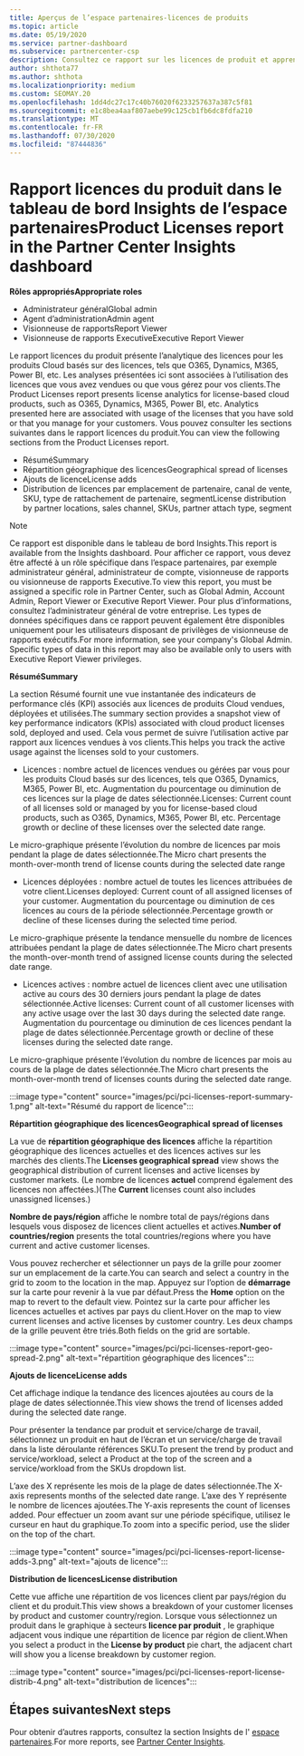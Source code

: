 ```yaml
---
title: Aperçus de l’espace partenaires-licences de produits
ms.topic: article
ms.date: 05/19/2020
ms.service: partner-dashboard
ms.subservice: partnercenter-csp
description: Consultez ce rapport sur les licences de produit et apprenez à améliorer les produits Cloud sous licence que vous vendez ou gérez pour vos clients.
author: shthota77
ms.author: shthota
ms.localizationpriority: medium
ms.custom: SEOMAY.20
ms.openlocfilehash: 1dd4dc27c17c40b76020f6233257637a387c5f81
ms.sourcegitcommit: e1c8bea4aaf807aebe99c125cb1fb6dc8fdfa210
ms.translationtype: MT
ms.contentlocale: fr-FR
ms.lasthandoff: 07/30/2020
ms.locfileid: "87444836"
---
```

# <a name="product-licenses-report-in-the-partner-center-insights-dashboard"></a><span data-ttu-id="6b096-103">Rapport licences du produit dans le tableau de bord Insights de l’espace partenaires</span><span class="sxs-lookup"><span data-stu-id="6b096-103">Product Licenses report in the Partner Center Insights dashboard</span></span>

<span data-ttu-id="6b096-104">**Rôles appropriés**</span><span class="sxs-lookup"><span data-stu-id="6b096-104">**Appropriate roles**</span></span>
- <span data-ttu-id="6b096-105">Administrateur général</span><span class="sxs-lookup"><span data-stu-id="6b096-105">Global admin</span></span>
- <span data-ttu-id="6b096-106">Agent d’administration</span><span class="sxs-lookup"><span data-stu-id="6b096-106">Admin agent</span></span>
- <span data-ttu-id="6b096-107">Visionneuse de rapports</span><span class="sxs-lookup"><span data-stu-id="6b096-107">Report Viewer</span></span>
- <span data-ttu-id="6b096-108">Visionneuse de rapports Executive</span><span class="sxs-lookup"><span data-stu-id="6b096-108">Executive Report Viewer</span></span>

<span data-ttu-id="6b096-109">Le rapport licences du produit présente l’analytique des licences pour les produits Cloud basés sur des licences, tels que O365, Dynamics, M365, Power BI, etc. Les analyses présentées ici sont associées à l’utilisation des licences que vous avez vendues ou que vous gérez pour vos clients.</span><span class="sxs-lookup"><span data-stu-id="6b096-109">The Product Licenses report presents license analytics for license-based cloud products, such as O365, Dynamics, M365, Power BI, etc. Analytics presented here are associated with usage of the licenses that you have sold or that you manage for your customers.</span></span> <span data-ttu-id="6b096-110">Vous pouvez consulter les sections suivantes dans le rapport licences du produit.</span><span class="sxs-lookup"><span data-stu-id="6b096-110">You can view the following sections from the Product Licenses report.</span></span>

- <span data-ttu-id="6b096-111">Résumé</span><span class="sxs-lookup"><span data-stu-id="6b096-111">Summary</span></span>
- <span data-ttu-id="6b096-112">Répartition géographique des licences</span><span class="sxs-lookup"><span data-stu-id="6b096-112">Geographical spread of licenses</span></span>
- <span data-ttu-id="6b096-113">Ajouts de licence</span><span class="sxs-lookup"><span data-stu-id="6b096-113">License adds</span></span>
- <span data-ttu-id="6b096-114">Distribution de licences par emplacement de partenaire, canal de vente, SKU, type de rattachement de partenaire, segment</span><span class="sxs-lookup"><span data-stu-id="6b096-114">License distribution by partner locations, sales channel, SKUs, partner attach type, segment</span></span>

 > [!NOTE]
 > <span data-ttu-id="6b096-115">Ce rapport est disponible dans le tableau de bord Insights.</span><span class="sxs-lookup"><span data-stu-id="6b096-115">This report is available from the Insights dashboard.</span></span> <span data-ttu-id="6b096-116">Pour afficher ce rapport, vous devez être affecté à un rôle spécifique dans l’espace partenaires, par exemple administrateur général, administrateur de compte, visionneuse de rapports ou visionneuse de rapports Executive.</span><span class="sxs-lookup"><span data-stu-id="6b096-116">To view this report, you must be assigned a specific role in Partner Center, such as Global Admin, Account Admin, Report Viewer or Executive Report Viewer.</span></span> <span data-ttu-id="6b096-117">Pour plus d’informations, consultez l’administrateur général de votre entreprise. Les types de données spécifiques dans ce rapport peuvent également être disponibles uniquement pour les utilisateurs disposant de privilèges de visionneuse de rapports exécutifs.</span><span class="sxs-lookup"><span data-stu-id="6b096-117">For more information, see your company's Global Admin. Specific types of data in this report may also be available only to users with Executive Report Viewer privileges.</span></span>

<span data-ttu-id="6b096-118">**Résumé**</span><span class="sxs-lookup"><span data-stu-id="6b096-118">**Summary**</span></span>

<span data-ttu-id="6b096-119">La section Résumé fournit une vue instantanée des indicateurs de performance clés (KPI) associés aux licences de produits Cloud vendues, déployées et utilisées.</span><span class="sxs-lookup"><span data-stu-id="6b096-119">The summary section provides a snapshot view of key performance indicators (KPIs) associated with cloud product licenses sold, deployed and used.</span></span> <span data-ttu-id="6b096-120">Cela vous permet de suivre l’utilisation active par rapport aux licences vendues à vos clients.</span><span class="sxs-lookup"><span data-stu-id="6b096-120">This helps you track the active usage against the licenses sold to your customers.</span></span>

- <span data-ttu-id="6b096-121">Licences : nombre actuel de licences vendues ou gérées par vous pour les produits Cloud basés sur des licences, tels que O365, Dynamics, M365, Power BI, etc. Augmentation du pourcentage ou diminution de ces licences sur la plage de dates sélectionnée.</span><span class="sxs-lookup"><span data-stu-id="6b096-121">Licenses: Current count of all licenses sold or managed by you for license-based cloud products, such as O365, Dynamics, M365, Power BI, etc. Percentage growth or decline of these licenses over the selected date range.</span></span>

<span data-ttu-id="6b096-122">Le micro-graphique présente l’évolution du nombre de licences par mois pendant la plage de dates sélectionnée.</span><span class="sxs-lookup"><span data-stu-id="6b096-122">The Micro chart presents the month-over-month trend of license counts during the selected date range</span></span>

- <span data-ttu-id="6b096-123">Licences déployées : nombre actuel de toutes les licences attribuées de votre client.</span><span class="sxs-lookup"><span data-stu-id="6b096-123">Licenses deployed: Current count of all assigned licenses of your customer.</span></span>
<span data-ttu-id="6b096-124">Augmentation du pourcentage ou diminution de ces licences au cours de la période sélectionnée.</span><span class="sxs-lookup"><span data-stu-id="6b096-124">Percentage growth or decline of these licenses during the selected time period.</span></span>

<span data-ttu-id="6b096-125">Le micro-graphique présente la tendance mensuelle du nombre de licences attribuées pendant la plage de dates sélectionnée.</span><span class="sxs-lookup"><span data-stu-id="6b096-125">The Micro chart presents the month-over-month trend of assigned license counts during the selected date range.</span></span>

- <span data-ttu-id="6b096-126">Licences actives : nombre actuel de licences client avec une utilisation active au cours des 30 derniers jours pendant la plage de dates sélectionnée.</span><span class="sxs-lookup"><span data-stu-id="6b096-126">Active licenses: Current count of all customer licenses with any active usage over the last 30 days during the selected date range.</span></span>
<span data-ttu-id="6b096-127">Augmentation du pourcentage ou diminution de ces licences pendant la plage de dates sélectionnée.</span><span class="sxs-lookup"><span data-stu-id="6b096-127">Percentage growth or decline of these licenses during the selected date range.</span></span>

<span data-ttu-id="6b096-128">Le micro-graphique présente l’évolution du nombre de licences par mois au cours de la plage de dates sélectionnée.</span><span class="sxs-lookup"><span data-stu-id="6b096-128">The Micro chart presents the month-over-month trend of licenses counts during the selected date range.</span></span>

:::image type="content" source="images/pci/pci-licenses-report-summary-1.png" alt-text="Résumé du rapport de licence":::

<span data-ttu-id="6b096-130">**Répartition géographique des licences**</span><span class="sxs-lookup"><span data-stu-id="6b096-130">**Geographical spread of licenses**</span></span>

<span data-ttu-id="6b096-131">La vue de **répartition géographique des licences** affiche la répartition géographique des licences actuelles et des licences actives sur les marchés des clients.</span><span class="sxs-lookup"><span data-stu-id="6b096-131">The **Licenses geographical spread** view shows the geographical distribution of current licenses and active licenses by customer markets.</span></span> <span data-ttu-id="6b096-132">(Le nombre de licences **actuel** comprend également des licences non affectées.)</span><span class="sxs-lookup"><span data-stu-id="6b096-132">(The **Current** licenses count also includes unassigned licenses.)</span></span>

<span data-ttu-id="6b096-133">**Nombre de pays/région** affiche le nombre total de pays/régions dans lesquels vous disposez de licences client actuelles et actives.</span><span class="sxs-lookup"><span data-stu-id="6b096-133">**Number of countries/region** presents the total countries/regions where you have current and active customer licenses.</span></span>

<span data-ttu-id="6b096-134">Vous pouvez rechercher et sélectionner un pays de la grille pour zoomer sur un emplacement de la carte.</span><span class="sxs-lookup"><span data-stu-id="6b096-134">You can search and select a country in the grid to zoom to the location in the map.</span></span> <span data-ttu-id="6b096-135">Appuyez sur l’option de **démarrage** sur la carte pour revenir à la vue par défaut.</span><span class="sxs-lookup"><span data-stu-id="6b096-135">Press the **Home** option on the map to revert to the default view.</span></span> <span data-ttu-id="6b096-136">Pointez sur la carte pour afficher les licences actuelles et actives par pays du client.</span><span class="sxs-lookup"><span data-stu-id="6b096-136">Hover on the map to view current licenses and active licenses by customer country.</span></span> <span data-ttu-id="6b096-137">Les deux champs de la grille peuvent être triés.</span><span class="sxs-lookup"><span data-stu-id="6b096-137">Both fields on the grid are sortable.</span></span>

:::image type="content" source="images/pci/pci-licenses-report-geo-spread-2.png" alt-text="répartition géographique des licences":::

<span data-ttu-id="6b096-139">**Ajouts de licence**</span><span class="sxs-lookup"><span data-stu-id="6b096-139">**License adds**</span></span>

<span data-ttu-id="6b096-140">Cet affichage indique la tendance des licences ajoutées au cours de la plage de dates sélectionnée.</span><span class="sxs-lookup"><span data-stu-id="6b096-140">This view shows the trend of licenses added during the selected date range.</span></span> 

<span data-ttu-id="6b096-141">Pour présenter la tendance par produit et service/charge de travail, sélectionnez un produit en haut de l’écran et un service/charge de travail dans la liste déroulante références SKU.</span><span class="sxs-lookup"><span data-stu-id="6b096-141">To present the trend by product and service/workload, select a Product at the top of the screen and a service/workload from the SKUs dropdown list.</span></span>

<span data-ttu-id="6b096-142">L’axe des X représente les mois de la plage de dates sélectionnée.</span><span class="sxs-lookup"><span data-stu-id="6b096-142">The X-axis represents months of the selected date range.</span></span> <span data-ttu-id="6b096-143">L’axe des Y représente le nombre de licences ajoutées.</span><span class="sxs-lookup"><span data-stu-id="6b096-143">The Y-axis represents the count of licenses added.</span></span> <span data-ttu-id="6b096-144">Pour effectuer un zoom avant sur une période spécifique, utilisez le curseur en haut du graphique.</span><span class="sxs-lookup"><span data-stu-id="6b096-144">To zoom into a specific period, use the slider on the top of the chart.</span></span>

:::image type="content" source="images/pci/pci-licenses-report-license-adds-3.png" alt-text="ajouts de licence":::

<span data-ttu-id="6b096-146">**Distribution de licences**</span><span class="sxs-lookup"><span data-stu-id="6b096-146">**License distribution**</span></span>

<span data-ttu-id="6b096-147">Cette vue affiche une répartition de vos licences client par pays/région du client et du produit.</span><span class="sxs-lookup"><span data-stu-id="6b096-147">This view shows a breakdown of your customer licenses by product and customer country/region.</span></span> <span data-ttu-id="6b096-148">Lorsque vous sélectionnez un produit dans le graphique à secteurs **licence par produit** , le graphique adjacent vous indique une répartition de licence par région de client.</span><span class="sxs-lookup"><span data-stu-id="6b096-148">When you select a product in the **License by product** pie chart, the adjacent chart will show you a license breakdown by customer region.</span></span>

:::image type="content" source="images/pci/pci-licenses-report-license-distrib-4.png" alt-text="distribution de licences":::

## <a name="next-steps"></a><span data-ttu-id="6b096-150">Étapes suivantes</span><span class="sxs-lookup"><span data-stu-id="6b096-150">Next steps</span></span>

<span data-ttu-id="6b096-151">Pour obtenir d’autres rapports, consultez la section Insights de l' [espace partenaires](partner-center-insights.md).</span><span class="sxs-lookup"><span data-stu-id="6b096-151">For more reports, see [Partner Center Insights](partner-center-insights.md).</span></span>
